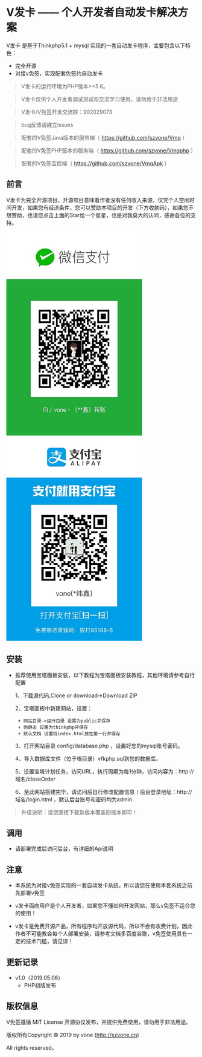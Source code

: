 
V发卡  —— 个人开发者自动发卡解决方案
===============



V发卡 是基于Thinkphp5.1 + mysql 实现的一套自动发卡程序，主要包含以下特色：

 + 完全开源
 + 对接v免签，实现配套免签约自动发卡
 

> V发卡的运行环境为PHP版本>=5.6。

> V发卡仅供个人开发者调试测试和交流学习使用，请勿用于非法用途

> V发卡/V免签开发交流群：992029073

> bug反馈请建立issues

> 配套的V免签Java版本的服务端（ https://github.com/szvone/Vmq ）

> 配套的V免签PHP版本的服务端（ https://github.com/szvone/Vmqphp ）

> 配套的V免签监控端（ https://github.com/szvone/VmqApk ）

## 前言


V发卡为完全开源项目，开源项目意味着作者没有任何收入来源，仅凭个人空闲时间开发，如果您有经济条件，您可以赞助本项目的开发（下方收款码），如果您不想赞助，也请您点击上面的Star给一个星星，也是对我莫大的认同，感谢各位的支持。

![微信赞助](wx.jpg)![支付宝赞助](zfb.jpg)


## 安装
 + 推荐使用宝塔面板安装，以下教程为宝塔面板安装教程，其他环境请参考自行配置

    1、下载源代码,Clone or download->Download ZIP
    
    2、宝塔面板中新建网站，设置：
        
        + 网站目录->运行目录 设置为public并保存
        + 伪静态 设置为thinkphp并保存
        + 默认文档 设置将index.html放在第一行并保存
    
    3、打开网站目录 config/database.php ，设置好您的mysql账号密码。
    
    4、导入数据库文件（位于根目录）vfkphp.sql到您的数据库。
    
    5、设置宝塔计划任务，访问URL，执行周期为每1分钟，访问内容为：http://域名/closeOrder
    
    6、至此网站搭建完毕，请访问后自行修改配置信息！后台登录地址：http://域名/login.html ，默认后台账号和密码均为admin


 > 升级说明：请您直接下载新版本覆盖旧版本即可！
 
 
## 调用

 + 请部署完成后访问后台，有详细的Api说明
 
 
## 注意

  + 本系统为对接v免签实现的一套自动发卡系统，所以请您在使用本套系统之前先部署v免签
  
  + v发卡面向用户是个人开发者，如果您不懂如何开发网站，那么v免签不适合您的使用！
  
  + v发卡是免费开源产品，所有程序均开放源代码，所以不会有收费计划，因此作者不可能教会每个人部署安装，请参考文档多百度谷歌，v免签使用具有一定的技术门槛，请见谅！
     
## 更新记录

 + v1.0（2019.05.06） 
   + PHP初版发布

## 版权信息

V免签遵循 MIT License 开源协议发布，并提供免费使用，请勿用于非法用途。


版权所有Copyright © 2019 by vone (http://szvone.cn)

All rights reserved。

